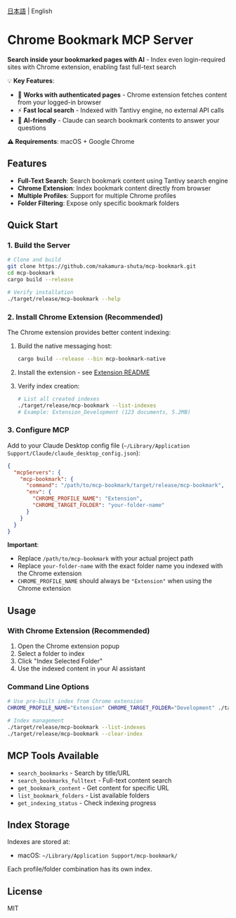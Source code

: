 [日本語](README.ja.md) | English

# Chrome Bookmark MCP Server

**Search inside your bookmarked pages with AI** - Index even login-required sites with Chrome extension, enabling fast full-text search

💡 **Key Features**:
- 🔐 **Works with authenticated pages** - Chrome extension fetches content from your logged-in browser
- ⚡ **Fast local search** - Indexed with Tantivy engine, no external API calls
- 🎯 **AI-friendly** - Claude can search bookmark contents to answer your questions

**⚠️ Requirements**: macOS + Google Chrome

## Features

- **Full-Text Search**: Search bookmark content using Tantivy search engine
- **Chrome Extension**: Index bookmark content directly from browser
- **Multiple Profiles**: Support for multiple Chrome profiles
- **Folder Filtering**: Expose only specific bookmark folders

## Quick Start

### 1. Build the Server

```bash
# Clone and build
git clone https://github.com/nakamura-shuta/mcp-bookmark.git
cd mcp-bookmark
cargo build --release

# Verify installation
./target/release/mcp-bookmark --help
```

### 2. Install Chrome Extension (Recommended)

The Chrome extension provides better content indexing:

1. Build the native messaging host:
   ```bash
   cargo build --release --bin mcp-bookmark-native
   ```

2. Install the extension - see [Extension README](bookmark-indexer-extension/README.md)

3. Verify index creation:
   ```bash
   # List all created indexes
   ./target/release/mcp-bookmark --list-indexes
   # Example: Extension_Development (123 documents, 5.2MB)
   ```

### 3. Configure MCP

Add to your Claude Desktop config file (`~/Library/Application Support/Claude/claude_desktop_config.json`):

```json
{
  "mcpServers": {
    "mcp-bookmark": {
      "command": "/path/to/mcp-bookmark/target/release/mcp-bookmark",
      "env": {
        "CHROME_PROFILE_NAME": "Extension",
        "CHROME_TARGET_FOLDER": "your-folder-name"
      }
    }
  }
}
```

**Important**:
- Replace `/path/to/mcp-bookmark` with your actual project path
- Replace `your-folder-name` with the exact folder name you indexed with the Chrome extension
- `CHROME_PROFILE_NAME` should always be `"Extension"` when using the Chrome extension

## Usage

### With Chrome Extension (Recommended)

1. Open the Chrome extension popup
2. Select a folder to index
3. Click "Index Selected Folder"
4. Use the indexed content in your AI assistant

### Command Line Options

```bash
# Use pre-built index from Chrome extension
CHROME_PROFILE_NAME="Extension" CHROME_TARGET_FOLDER="Development" ./target/release/mcp-bookmark

# Index management
./target/release/mcp-bookmark --list-indexes
./target/release/mcp-bookmark --clear-index
```

## MCP Tools Available

- `search_bookmarks` - Search by title/URL
- `search_bookmarks_fulltext` - Full-text content search
- `get_bookmark_content` - Get content for specific URL
- `list_bookmark_folders` - List available folders
- `get_indexing_status` - Check indexing progress

## Index Storage

Indexes are stored at:
- macOS: `~/Library/Application Support/mcp-bookmark/`

Each profile/folder combination has its own index.

## License

MIT